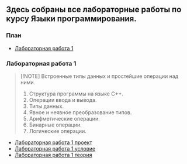 ## Здесь собраны все лабораторные работы по курсу Языки программирования. 

### План

- [Лабораторная работа 1](#Лабораторная%20работа%201)


### Лабораторная работа 1


> [!NOTE] Встроенные типы данных и простейшие операции над ними.
> 1. Структура программы на языке С++. 
> 2. Операции ввода и вывода. 
> 3. Типы данных. 
> 4. Явное и неявное преобразование типов. 
> 5. Арифметические операции. 
> 6. Бинарные операции. 
> 7. Логические операции.<br>

- [Лабораторная работа 1 проект](Лабораторные%20работы%20проекты/Gridnev_Egor_241_326_lab1.cpp)
- [Лабораторная работа 1 условие](Лабораторные%20работы%20условия/Лабораторная%20работа%201(условие).md)
- [Лабораторная работа 1 теория](Лабораторные%20работы%20теория/Лабораторная%20работа%201(теория).md)